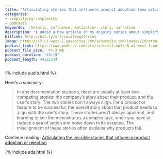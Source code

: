 ```yaml
---
title: "Articulating stories that influence product adoption (new article in Simplifying Complexity series)"
categories:
- simplifying-complexity
- podcasts
keywords:  rhetoric, influence, motivation, story, narrative
description: "I added a new article in my ongoing series about simplifying complexity. The article is called <i>Articulating the invisible stories that influence product adoption or rejection</i> and explores why adoption of our products among users doesn't often live up to our expectations. I argue that we need to articulate the story we're telling about the product as well as the story users tell, and identify whether the two are in alignment. Note that you can both read and listen to this article, since I created an audio recording for it."
bitlink: http://bit.ly/articulatingstories
image: https://s3.us-west-1.wasabisys.com/idbwmedia.com/images/idratherbewritinglogo.png
podcast_link: https://www.podtrac.com/pts/redirect.mp3/s3.us-west-1.wasabisys.com/idbwmedia.com/podcasts/articulating_stories.mp3
podcast_file_size:  44.2 MB
podcast_duration: "43:19"
podcast_length: 44232834
---
```


{% include audio.html %}

Here's a summary:

> In any documentation scenario, there are usually at least two competing stories: the company’s story about their product, and the user’s story. The two stories don’t always align. For a product or feature to be successful, the overall story about that product needs to align with the user’s story. These stories aren’t always apparent, and learning to see them constitutes a complex task, since you have to reduce a sea of action and noise down to its essence. The misalignment of these stories often explains why products fail.

Continue reading: [Articulating the invisible stories that influence product adoption or rejection](/simplifying-complexity/articulate-invisible-stories-that-influence-action.html)

{% include ads.html %}
